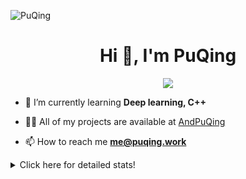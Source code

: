 ![PuQing](https://user-images.githubusercontent.com/27223114/171565019-9a56fae6-b08b-421f-99db-7e830da42371.png)

<h1 align="center">Hi 👋, I'm PuQing</h1>

<p align="center">
  <img src="https://github-widgetbox.vercel.app/api/profile?username=AndPuQing&data=followers,repositories,stars,commits"/>
</p>

- 🌱 I’m currently learning **Deep learning, C++**

- 👨‍💻 All of my projects are available at [AndPuQing](https://github.com/AndPuQing)

- 📫 How to reach me **me@puqing.work**

<details>
<summary>Click here for detailed stats!</summary>

<!--START_SECTION:waka-->
**I'm a Night 🦉** 

```text
🌞 Morning    37 commits     ██░░░░░░░░░░░░░░░░░░░░░░░   10.16% 
🌆 Daytime    133 commits    █████████░░░░░░░░░░░░░░░░   36.54% 
🌃 Evening    123 commits    ████████░░░░░░░░░░░░░░░░░   33.79% 
🌙 Night      71 commits     █████░░░░░░░░░░░░░░░░░░░░   19.51%

```


📊 **This Week I Spent My Time On** 

```text
💬 Programming Languages: 
Jupyter Notebook         17 hrs 43 mins      ████████████████░░░░░░░░░   66.73% 
Python                   6 hrs 23 mins       ██████░░░░░░░░░░░░░░░░░░░   24.09% 
Markdown                 1 hr 21 mins        █░░░░░░░░░░░░░░░░░░░░░░░░   5.11% 
Other                    20 mins             ░░░░░░░░░░░░░░░░░░░░░░░░░   1.28% 
Java                     15 mins             ░░░░░░░░░░░░░░░░░░░░░░░░░   1.0%

🔥 Editors: 
VS Code                  26 hrs 5 mins       ████████████████████████░   98.23% 
IntelliJ                 28 mins             ░░░░░░░░░░░░░░░░░░░░░░░░░   1.77%

💻 Operating System: 
Mac                      14 hrs 27 mins      █████████████░░░░░░░░░░░░   54.42% 
Linux                    11 hrs 24 mins      ██████████░░░░░░░░░░░░░░░   42.99% 
Windows                  41 mins             ░░░░░░░░░░░░░░░░░░░░░░░░░   2.59%

```


<!--END_SECTION:waka-->
</details>
